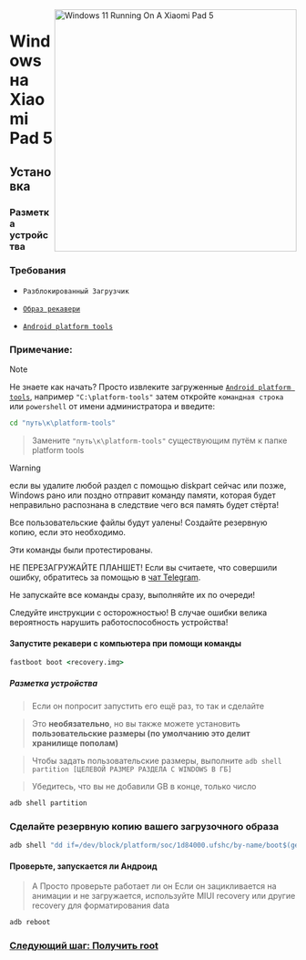 ﻿<img align="right" src="https://raw.githubusercontent.com/erdilS/Port-Windows-11-Xiaomi-Pad-5/main/nabu.png" width="425" alt="Windows 11 Running On A Xiaomi Pad 5">


# Windows на Xiaomi Pad 5

## Установка

### Разметка устройства

### Требования

- ```Разблокированный Загрузчик```

- [```Образ рекавери```](https://github.com/erdilS/Port-Windows-11-Xiaomi-Pad-5/releases/download/1.0/recovery.img)

- [```Android platform tools```](https://developer.android.com/studio/releases/platform-tools)

### Примечание:

> [!NOTE]
> Не знаете как начать? Просто извлеките загруженные [```Android platform tools```](https://developer.android.com/studio/releases/platform-tools), например  ```"C:\platform-tools"``` затем откройте ```командная строка``` или `powershell` от имени администратора и введите:
```cmd
cd "путь\к\platform-tools"
```
> Замените  `"путь\к\platform-tools"` существующим путём к папке platform tools


> [!WARNING]
> если вы удалите любой раздел с помощью diskpart сейчас или позже, Windows рано или поздно отправит команду памяти, которая будет неправильно распознана в следствие чего вся память будет стёрта!
> 
> Все пользовательские файлы будут уалены! Создайте резервную копию, если это необходимо.
> 
> Эти команды были протестированы.
>
> НЕ ПЕРЕЗАГРУЖАЙТЕ ПЛАНШЕТ! Если вы считаете, что совершили ошибку, обратитесь за помощью в [чат Telegram](https://t.me/nabuwoa).
>
> Не запускайте все команды сразу, выполняйте их по очереди!
>
> Следуйте инструкции с осторожностью! В случае ошибки велика вероятность нарушить работоспособность устройства!


#### Запустите рекавери с компьютера при помощи команды
```cmd
fastboot boot <recovery.img>
```
##### Разметка устройства
> Если он попросит запустить его ещё раз, то так и сделайте

> Это **необязательно**, но вы также можете установить **пользовательские размеры (по умолчанию это делит хранилище пополам)**

> Чтобы задать пользовательские размеры, выполните ``adb shell partition [ЦЕЛЕВОЙ РАЗМЕР РАЗДЕЛА С WINDOWS В ГБ]``

> Убедитесь, что вы не добавили GB в конце, только число 
```cmd
adb shell partition
```

### Сделайте резервную копию вашего загрузочного образа

```cmd
adb shell "dd if=/dev/block/platform/soc/1d84000.ufshc/by-name/boot$(getprop ro.boot.slot_suffix) of=/tmp/normal_boot.img" && adb pull /tmp/normal_boot.img
```


#### Проверьте, запускается ли Андроид
> А
> Просто проверьте работает ли он 
Если он зацикливается на анимации и не загружается, используйте MIUI recovery или другие recovery для форматирования data

```cmd
adb reboot
```



### [Следующий шаг: Получить root](/guide/Russian/2-rootguide-ru.md)
